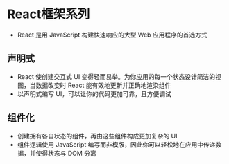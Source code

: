 # React框架系列

- React 是用 JavaScript 构建快速响应的大型 Web 应用程序的首选方式

## 声明式

- React 使创建交互式 UI 变得轻而易举。为你应用的每一个状态设计简洁的视图，当数据改变时 React 能有效地更新并正确地渲染组件
- 以声明式编写 UI，可以让你的代码更加可靠，且方便调试

## 组件化

- 创建拥有各自状态的组件，再由这些组件构成更加复杂的 UI
- 组件逻辑使用 JavaScript 编写而非模版，因此你可以轻松地在应用中传递数据，并使得状态与 DOM 分离